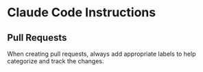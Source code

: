 # Claude Code Instructions

## Pull Requests

When creating pull requests, always add appropriate labels to help categorize and track the changes.
